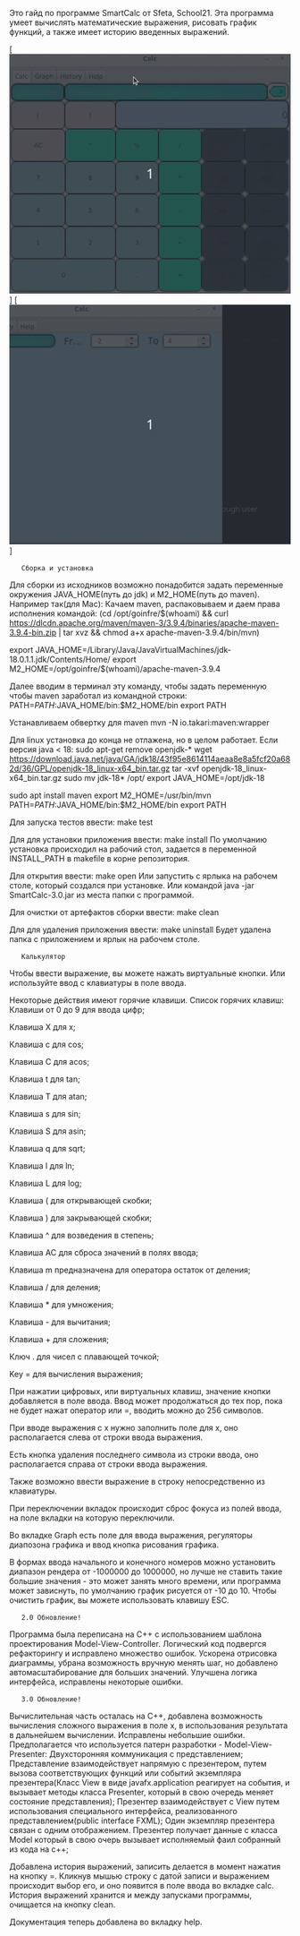 Это гайд по программе SmartCalc от Sfeta, School21.
Эта программа умеет вычислять математические выражения, рисовать график функций, а также имеет историю введенных выражений.

[<img alt="demo1" src="images/1.gif" />]
[<img alt="demo2" src="images/2.gif" />]

       Сборка и установка
Для сборки из исходников возможно понадобится задать переменные окружения JAVA_HOME(путь до jdk) и M2_HOME(путь до maven).
Например так(для Mac):
Качаем maven, распаковываем и даем права исполнения командой:
(cd /opt/goinfre/$(whoami) && curl https://dlcdn.apache.org/maven/maven-3/3.9.4/binaries/apache-maven-3.9.4-bin.zip | tar xvz && chmod a+x apache-maven-3.9.4/bin/mvn)

export JAVA_HOME=/Library/Java/JavaVirtualMachines/jdk-18.0.1.1.jdk/Contents/Home/
export M2_HOME=/opt/goinfre/$(whoami)/apache-maven-3.9.4

Далее вводим в терминал эту команду, чтобы задать переменную чтобы maven заработал из командной строки:
PATH=$PATH:$JAVA_HOME/bin:$M2_HOME/bin
export PATH

Устанавливаем обвертку для maven
mvn -N io.takari:maven:wrapper

Для linux установка до конца не отлажена, но в целом работает.
Если версия java < 18:
sudo apt-get remove openjdk-*
wget https://download.java.net/java/GA/jdk18/43f95e8614114aeaa8e8a5fcf20a682d/36/GPL/openjdk-18_linux-x64_bin.tar.gz
tar -xvf openjdk-18_linux-x64_bin.tar.gz
sudo mv jdk-18* /opt/
export JAVA_HOME=/opt/jdk-18

sudo apt install maven
export M2_HOME=/usr/bin/mvn
PATH=$PATH:$JAVA_HOME/bin:$M2_HOME/bin
export PATH

Для запуска тестов ввести:
make test

Для для установки приложения ввести:
make install
По умолчанию установка происходил на рабочий стол, задается в переменной INSTALL_PATH в makefile в корне репозитория.

Для открытия ввести:
make open
Или запустить с ярлыка на рабочем столе, который создался при установке.
Или командой java -jar SmartCalc-3.0.jar из места папки с программой.

Для очистки от артефактов сборки ввести:
make clean

Для для удаления приложения ввести:
make uninstall
Будет удалена папка с приложением и ярлык на рабочем столе.

       Калькулятор
Чтобы ввести выражение, вы можете нажать виртуальные кнопки.
Или используйте ввод с клавиатуры в поле ввода.

Некоторые действия имеют горячие клавиши.
Список горячих клавиш:
Клавиши от 0 до 9 для ввода цифр;

Клавиша X для х;

Клавиша c для cos;

Клавиша C для acos;

Клавиша t для tan;

Клавиша Т для atan;

Клавиша s для sin;

Клавиша S для asin;

Клавиша q для sqrt;

Клавиша l для ln;

Клавиша L для log;

Клавиша ( для открывающей скобки;

Клавиша ) для закрывающей скобки;

Клавиша ^ для возведения в степень;

Клавиша AC для сброса значений в полях ввода;

Клавиша m предназначена для оператора остаток от деления;

Клавиша / для деления;

Клавиша * для умножения;

Клавиша - для вычитания; 

Клавиша + для сложения;

Ключ . для чисел с плавающей точкой;

Key = для вычисления выражения;

При нажатии цифровых, или виртуальных клавиш, значение кнопки добавляется в поле ввода.
Ввод может продолжаться до тех пор, пока не будет нажат оператор или =, вводить можно до 256 символов.

При вводе выражения с х нужно заполнить поле для x, оно располагается слева от строки ввода выражения.

Есть кнопка удаления последнего символа из строки ввода, оно располагается справа от строки ввода выражения.

Также возможно ввести выражение в строку непосредственно из
клавиатуры.

При переключении вкладок происходит сброс фокуса из полей ввода, на поле вкладки на которую переключили.

Во вкладке Graph есть поле для ввода выражения, регуляторы диапозона графика и ввод кнопка рисования графика. 

В формах ввода начального и конечного номеров можно
установить диапазон рендера от -1000000 до 1000000, но лучше не ставить такие большие значения - это может занять много времени, или программа может зависнуть, по умолчанию график рисуется от -10 до 10.
Чтобы очистить график, вы можете использовать клавишу ESC. 

       2.0 Обновление!
Программа была переписана на C++ с использованием шаблона проектирования Model-View-Controller.
Логический код подвергся рефакторингу и исправлено множество ошибок.
Ускорена отрисовка диаграммы, убрана возможность вручную менять шаг, но добавлено автомасштабирование для больших значений.
Улучшена логика интерфейса, исправлены некоторые ошибки.

       3.0 Обновление!
Вычислительная часть осталась на C++, добавлена возможность вычисления сложного выражения в поле x, в использования результата в дальнейшем вычислении. Исправлены небольшие ошибки.
Предполагается что используется патерн разработки - Model-View-Presenter:
Двухсторонняя коммуникация с представлением;
Представление взаимодействует напрямую с презентером, путем вызова соответствующих функций или событий экземпляра презентера(Класс View в виде javafx.application реагирует на события, и вызывает методы класса Presenter, который в свою очередь меняет состояние представления);
Презентер взаимодействует с View путем использования специального интерфейса, реализованного представлением(public interface FXML);
Один экземпляр презентера связан с одним отображением.
Презентер получает данные с класса Model который в свою очерь вызывает исполняемый фаил собранный из кода на с++;

Добавлена история выражений, записить делается в момент нажатия на кнопку =. Кликнув мышью строку с датой записи и выражением происходит выбор его, и оно появится в поле ввода во вкладке calc. История выражений хранится и между запусками программы, очищается на кнопку clean.

Документация теперь добавлена во вкладку help.
